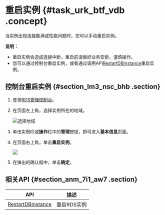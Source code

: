# 重启实例 {#task_urk_btf_vdb .concept}

当实例出现连接数满或性能问题时，您可以手动重启实例。

**说明：** 

-   重启实例会造成连接中断，重启前请做好业务安排，谨慎操作。
-   您可以通过控制台重启实例，或者通过调用API[RestartDBInstance](../cn.zh-CN/API参考/实例管理/RestartDBInstance.md#)重启实例。

## 控制台重启实例 {#section_lm3_nsc_bhb .section}

1.  登录[RDS管理控制台](https://rds.console.aliyun.com/)。
2.  在页面左上角，选择实例所在的地域。

    ![选择地域](http://static-aliyun-doc.oss-cn-hangzhou.aliyuncs.com/assets/img/7814/156498233936543_zh-CN.png)

3.  单击实例ID或**操作**栏中的**管理**按钮，即可进入**基本信息**页面。
4.  在页面右上角，单击**重启实例**。

    ![](http://static-aliyun-doc.oss-cn-hangzhou.aliyuncs.com/assets/img/7881/156498233910248_zh-CN.png)

5.  在弹出的确认框中，单击**确定**。

## 相关API {#section_anm_7i1_aw7 .section}

|API|描述|
|---|--|
|[RestartDBInstance](../cn.zh-CN/API参考/实例管理/RestartDBInstance.md#)|重启RDS实例|


